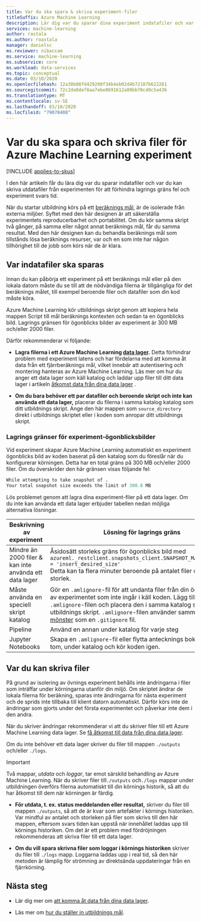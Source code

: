 ```yaml
---
title: Var du ska spara & skriva experiment-filer
titleSuffix: Azure Machine Learning
description: Lär dig var du sparar dina experiment indatafiler och var du kan skriva utdatafiler för att förhindra lagrings begränsnings fel och experiment svars tid.
services: machine-learning
author: rastala
ms.author: roastala
manager: danielsc
ms.reviewer: nibaccam
ms.service: machine-learning
ms.subservice: core
ms.workload: data-services
ms.topic: conceptual
ms.date: 03/10/2020
ms.openlocfilehash: 12a38b08fd429280f34b4eb02d4b72187b622261
ms.sourcegitcommit: 72c2da0def8aa7ebe0691612a89bb70cd0c5a436
ms.translationtype: MT
ms.contentlocale: sv-SE
ms.lasthandoff: 03/10/2020
ms.locfileid: "79078408"
---
```

# <a name="where-to-save-and-write-files-for-azure-machine-learning-experiments"></a>Var du ska spara och skriva filer för Azure Machine Learning experiment
[!INCLUDE [applies-to-skus](../../includes/aml-applies-to-basic-enterprise-sku.md)]

I den här artikeln får du lära dig var du sparar indatafiler och var du kan skriva utdatafiler från experimenten för att förhindra lagrings gräns fel och experiment svars tid.

När du startar utbildning körs på ett [beräknings mål](how-to-set-up-training-targets.md), är de isolerade från externa miljöer. Syftet med den här designen är att säkerställa experimentets reproducerbarhet och portabilitet. Om du kör samma skript två gånger, på samma eller något annat beräknings mål, får du samma resultat. Med den här designen kan du behandla beräknings mål som tillstånds lösa beräknings resurser, var och en som inte har någon tillhörighet till de jobb som körs när de är klara.

## <a name="where-to-save-input-files"></a>Var indatafiler ska sparas

Innan du kan påbörja ett experiment på ett beräknings mål eller på den lokala datorn måste du se till att de nödvändiga filerna är tillgängliga för det beräknings målet, till exempel beroende filer och datafiler som din kod måste köra.

Azure Machine Learning kör utbildnings skript genom att kopiera hela mappen Script till mål beräknings kontexten och sedan ta en ögonblicks bild. Lagrings gränsen för ögonblicks bilder av experiment är 300 MB och/eller 2000 filer.

Därför rekommenderar vi följande:

* **Lagra filerna i ett Azure Machine Learning [data lager](https://docs.microsoft.com/python/api/azureml-core/azureml.data?view=azure-ml-py).** Detta förhindrar problem med experiment latens och har fördelarna med att komma åt data från ett fjärrberäknings mål, vilket innebär att autentisering och montering hanteras av Azure Machine Learning. Läs mer om hur du anger ett data lager som käll katalog och laddar upp filer till ditt data lager i artikeln [åtkomst data från dina data lager](how-to-access-data.md) .

* **Om du bara behöver ett par datafiler och beroende skript och inte kan använda ett data lager,** placerar du filerna i samma katalog katalog som ditt utbildnings skript. Ange den här mappen som `source_directory` direkt i utbildnings skriptet eller i koden som anropar ditt utbildnings skript.

<a name="limits"></a>

### <a name="storage-limits-of-experiment-snapshots"></a>Lagrings gränser för experiment-ögonblicksbilder

Vid experiment skapar Azure Machine Learning automatiskt en experiment ögonblicks bild av koden baserat på den katalog som du föreslår när du konfigurerar körningen. Detta har en total gräns på 300 MB och/eller 2000 filer. Om du överskrider den här gränsen visas följande fel:

```Python
While attempting to take snapshot of .
Your total snapshot size exceeds the limit of 300.0 MB
```

Lös problemet genom att lagra dina experiment-filer på ett data lager. Om du inte kan använda ett data lager erbjuder tabellen nedan möjliga alternativa lösningar.

Beskrivning av experiment&nbsp;|Lösning för lagrings gräns
---|---
Mindre än 2000 filer & kan inte använda ett data lager| Åsidosätt storleks gräns för ögonblicks bild med <br> `azureml._restclient.snapshots_client.SNAPSHOT_MAX_SIZE_BYTES = 'insert_desired_size'`<br> Detta kan ta flera minuter beroende på antalet filer och filernas storlek.
Måste använda en speciell skript katalog| Gör en `.amlignore`-fil för att undanta filer från din ögonblicks bild av experimentet som inte ingår i käll koden. Lägg till fil namnen i `.amlignore`-filen och placera den i samma katalog som ditt utbildnings skript. `.amlignore`-filen använder samma [syntax och mönster](https://git-scm.com/docs/gitignore) som en `.gitignore` fil.
Pipeline|Använd en annan under katalog för varje steg
Jupyter Notebooks| Skapa en `.amlignore`-fil eller flytta antecknings boken till en ny, tom, under katalog och kör koden igen.

## <a name="where-to-write-files"></a>Var du kan skriva filer

På grund av isolering av övnings experiment behålls inte ändringarna i filer som inträffar under körningarna utanför din miljö. Om skriptet ändrar de lokala filerna för beräkning, sparas inte ändringarna för nästa experiment och de sprids inte tillbaka till klient datorn automatiskt. Därför körs inte de ändringar som gjorts under det första experimentet och påverkar inte dem i den andra.

När du skriver ändringar rekommenderar vi att du skriver filer till ett Azure Machine Learning data lager. Se [få åtkomst till data från dina data lager](how-to-access-data.md).

Om du inte behöver ett data lager skriver du filer till mappen `./outputs` och/eller `./logs`.

>[!Important]
> Två mappar, *utdata* och *loggar*, tar emot särskild behandling av Azure Machine Learning. När du skriver filer till`./outputs` och`./logs` mappar under utbildningen överförs filerna automatiskt till din körnings historik, så att du har åtkomst till dem när körningen är färdig.

* **För utdata, t. ex. status meddelanden eller resultat,** skriver du filer till mappen `./outputs`, så att de är kvar som artefakter i körnings historiken. Var mindful av antalet och storleken på filer som skrivs till den här mappen, eftersom svars tiden kan uppstå när innehållet laddas upp till körnings historiken. Om det är ett problem med fördröjningen rekommenderas att skriva filer till ett data lager.

* **Om du vill spara skrivna filer som loggar i körnings historiken** skriver du filer till `./logs` mapp. Loggarna laddas upp i real tid, så den här metoden är lämplig för strömning av direktsända uppdateringar från en fjärrkörning.

## <a name="next-steps"></a>Nästa steg

* Lär dig mer om [att komma åt data från dina data lager](how-to-access-data.md).

* Läs mer om [hur du ställer in utbildnings mål](how-to-set-up-training-targets.md).

